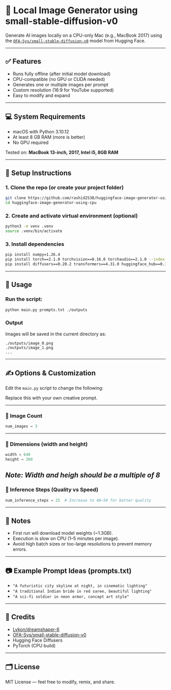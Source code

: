 # 🔮 Local Image Generator using small-stable-diffusion-v0

Generate AI images locally on a CPU-only Mac (e.g., MacBook 2017) using the [`OFA-Sys/small-stable-diffusion-v0`](https://huggingface.co/OFA-Sys/small-stable-diffusion-v0) model from Hugging Face.

---

## ✅ Features

- Runs fully offline (after initial model download)
- CPU-compatible (no GPU or CUDA needed)
- Generates one or multiple images per prompt
- Custom resolution (16:9 for YouTube supported)
- Easy to modify and expand

---

## 💻 System Requirements

- macOS with Python 3.10.12
- At least 8 GB RAM (more is better)
- No GPU required

Tested on: **MacBook 13-inch, 2017, Intel i5, 8GB RAM**

---

## 🧪 Setup Instructions

### 1. Clone the repo (or create your project folder)
```bash
git clone https://github.com/rashid2538/huggingface-image-generator-using-cpu
cd huggingface-image-generator-using-cpu
```

### 2. Create and activate virtual environment (optional)

```bash
python3 -m venv .venv
source .venv/bin/activate
```

### 3. Install dependencies

```bash
pip install numpy=1.26.4
pip install torch==2.1.0 torchvision==0.16.0 torchaudio==2.1.0 --index-url https://download.pytorch.org/whl/cpu
pip install diffusers==0.20.2 transformers==4.31.0 huggingface_hub==0.17.3 accelerate==0.21.0 safetensors
```

---

## 🚀 Usage

### Run the script:

```bash
python main.py prompts.txt ./outputs
```

### Output

Images will be saved in the current directory as:

```
./outputs/image_0.png
./outputs/image_1.png
...
```

---

## ✍️ Options & Customization

Edit the `main.py` script to change the following:

Replace this with your own creative prompt.

---

### 🔹 Image Count

```python
num_images = 3
```

---

### 🔹 Dimensions (width and height)

```python
width = 640
height = 360
```

*Note: Width and heigh should be a multiple of 8*
---

### 🔹 Inference Steps (Quality vs Speed)

```python
num_inference_steps = 25  # Increase to 40–50 for better quality
```

---

## 🧠 Notes

* First run will download model weights (\~1.3GB).
* Execution is slow on CPU (1–5 minutes per image).
* Avoid high batch sizes or too-large resolutions to prevent memory errors.

---

## 📷 Example Prompt Ideas (prompts.txt)

* `"A futuristic city skyline at night, in cinematic lighting"`
* `"A traditional Indian bride in red saree, beautiful lighting"`
* `"A sci-fi soldier in neon armor, concept art style"`

---

## 🧰 Credits

* [Lykon/dreamshaper-6](https://huggingface.co/Lykon/dreamshaper-6)
* [OFA-Sys/small-stable-diffusion-v0](https://huggingface.co/OFA-Sys/small-stable-diffusion-v0)
* Hugging Face Diffusers
* PyTorch (CPU build)

---

## 🗂 License

MIT License — feel free to modify, remix, and share.

